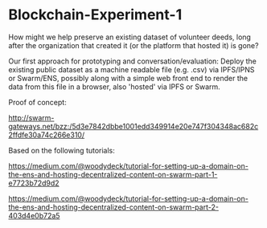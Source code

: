 # Blockchain-Experiment-1
How might we help preserve an existing dataset of volunteer deeds, long after the organization that created it (or the platform that hosted it) is gone?

Our first approach for prototyping and conversation/evaluation: Deploy the existing public dataset as a machine readable file (e.g. .csv) via IPFS/IPNS or Swarm/ENS, possibly along with a simple web front end to render the data from this file in a browser, also 'hosted' via IPFS or Swarm.

Proof of concept: 

http://swarm-gateways.net/bzz:/5d3e7842dbbe1001edd349914e20e747f304348ac682c2ffdfe30a74c266e310/

Based on the following tutorials:

https://medium.com/@woodydeck/tutorial-for-setting-up-a-domain-on-the-ens-and-hosting-decentralized-content-on-swarm-part-1-e7723b72d9d2

https://medium.com/@woodydeck/tutorial-for-setting-up-a-domain-on-the-ens-and-hosting-decentralized-content-on-swarm-part-2-403d4e0b72a5

